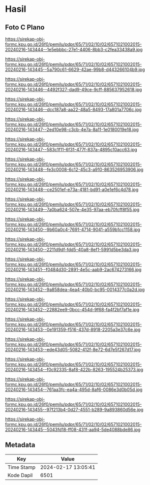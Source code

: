 # Hasil

## Foto C Plano

https://sirekap-obj-formc.kpu.go.id/26f0/pemilu/pdpr/65/71/02/10/02/6571021002015-20240216-143444--1e5ebbbc-27e1-4406-8bb3-c2fea33438a9.jpg

https://sirekap-obj-formc.kpu.go.id/26f0/pemilu/pdpr/65/71/02/10/02/6571021002015-20240216-143445--5a790c61-6629-42ae-99b8-d443266104b9.jpg

https://sirekap-obj-formc.kpu.go.id/26f0/pemilu/pdpr/65/71/02/10/02/6571021002015-20240216-143446--4492f327-dad9-49ce-9cff-885637952618.jpg

https://sirekap-obj-formc.kpu.go.id/26f0/pemilu/pdpr/65/71/02/10/02/6571021002015-20240216-143446--dcc187a8-aa22-48a5-8493-17a801a7706c.jpg

https://sirekap-obj-formc.kpu.go.id/26f0/pemilu/pdpr/65/71/02/10/02/6571021002015-20240216-143447--2ed10e98-c3cb-4e7a-8a11-1e0180019e18.jpg

https://sirekap-obj-formc.kpu.go.id/26f0/pemilu/pdpr/65/71/02/10/02/6571021002015-20240216-143447--583c1f11-6f31-477f-837a-4895c10acc63.jpg

https://sirekap-obj-formc.kpu.go.id/26f0/pemilu/pdpr/65/71/02/10/02/6571021002015-20240216-143448--fe3c0008-6c12-45c3-a910-863526953906.jpg

https://sirekap-obj-formc.kpu.go.id/26f0/pemilu/pdpr/65/71/02/10/02/6571021002015-20240216-143448--ce2501ef-e73a-4181-bd91-a0e1ef6c4d78.jpg

https://sirekap-obj-formc.kpu.go.id/26f0/pemilu/pdpr/65/71/02/10/02/6571021002015-20240216-143449--7a0ba624-507e-4e35-97aa-eb70fcff8f55.jpg

https://sirekap-obj-formc.kpu.go.id/26f0/pemilu/pdpr/65/71/02/10/02/6571021002015-20240216-143450--9b60a0c4-7691-4714-9041-a559b1cc1158.jpg

https://sirekap-obj-formc.kpu.go.id/26f0/pemilu/pdpr/65/71/02/10/02/6571021002015-20240216-143450--2211d9df-fdd5-40a8-8ef1-5991d5be3da3.jpg

https://sirekap-obj-formc.kpu.go.id/26f0/pemilu/pdpr/65/71/02/10/02/6571021002015-20240216-143451--f0484d30-2891-4e5c-aab9-2ac674273166.jpg

https://sirekap-obj-formc.kpu.go.id/26f0/pemilu/pdpr/65/71/02/10/02/6571021002015-20240216-143452--9a858dea-4ea4-40b0-bc95-0014377c0a2d.jpg

https://sirekap-obj-formc.kpu.go.id/26f0/pemilu/pdpr/65/71/02/10/02/6571021002015-20240216-143452--22882ee9-0bcc-454d-9f68-fa4f2bf7af1e.jpg

https://sirekap-obj-formc.kpu.go.id/26f0/pemilu/pdpr/65/71/02/10/02/6571021002015-20240216-143453--0e191359-f516-437d-8918-2205a3e37c6e.jpg

https://sirekap-obj-formc.kpu.go.id/26f0/pemilu/pdpr/65/71/02/10/02/6571021002015-20240216-143453--ede43d05-5082-412f-8e72-6d7e5f267d17.jpg

https://sirekap-obj-formc.kpu.go.id/26f0/pemilu/pdpr/65/71/02/10/02/6571021002015-20240216-143454--f0c92335-8af8-422b-8263-195524b25373.jpg

https://sirekap-obj-formc.kpu.go.id/26f0/pemilu/pdpr/65/71/02/10/02/6571021002015-20240216-143454--761aa3fc-ea4a-495d-8af6-0086e3d0b05d.jpg

https://sirekap-obj-formc.kpu.go.id/26f0/pemilu/pdpr/65/71/02/10/02/6571021002015-20240216-143455--97f213b4-0d27-4551-b289-9a893860d56e.jpg

https://sirekap-obj-formc.kpu.go.id/26f0/pemilu/pdpr/65/71/02/10/02/6571021002015-20240216-143445--5043fd18-ff08-431f-aa94-5de4088bde86.jpg


## Metadata

| Key        | Value               |
| ---------- | ------------------- |
| Time Stamp | 2024-02-17 13:05:41 |
| Kode Dapil | 6501                |



